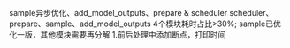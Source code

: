 sample异步优化、add_model_outputs、prepare & scheduler
scheduler、prepare、sample、add_model_outputs 4个模块耗时占比>30%;
sample已优化一版，其他模块需要再分解
1.前后处理中添加断点，打印时间
